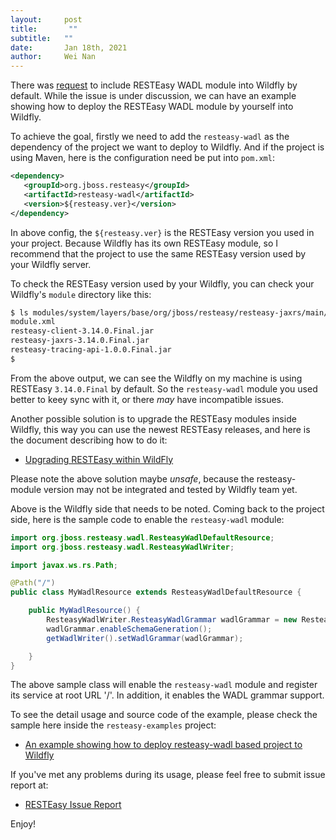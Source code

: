 ```yaml
---
layout:     post
title:       ""
subtitle:   ""
date:       Jan 18th, 2021
author:     Wei Nan
---
```


There was [request](https://issues.redhat.com/browse/WFLY-7419) to include RESTEasy WADL module into Wildfly by default. While the issue is under discussion, we can have an example showing how to deploy the RESTEasy WADL module by yourself into Wildfly.

To achieve the goal, firstly we need to add the `resteasy-wadl` as the dependency of the project we want to deploy to Wildfly. And if the project is using Maven, here is the configuration need be put into `pom.xml`:

```xml
<dependency>
   <groupId>org.jboss.resteasy</groupId>
   <artifactId>resteasy-wadl</artifactId>
   <version>${resteasy.ver}</version>
</dependency>
```

In above config, the `${resteasy.ver}` is the RESTEasy version you used in your project. Because Wildfly has its own RESTEasy module, so I recommend that the project to use the same RESTEasy version used by your Wildfly server.

To check the RESTEasy version used by your Wildfly, you can check your Wildfly's `module` directory like this:

```bash
$ ls modules/system/layers/base/org/jboss/resteasy/resteasy-jaxrs/main/
module.xml
resteasy-client-3.14.0.Final.jar
resteasy-jaxrs-3.14.0.Final.jar
resteasy-tracing-api-1.0.0.Final.jar
$
```

From the above output, we can see the Wildfly on my machine is using RESTEasy `3.14.0.Final` by default. So the `resteasy-wadl` module you used better to keey sync with it, or there *may* have incompatible issues.

Another possible solution is to upgrade the RESTEasy modules inside Wildfly, this way you can use the newest RESTEasy releases, and here is the document describing how to do it:

* [Upgrading RESTEasy within WildFly](https://docs.jboss.org/resteasy/docs/4.5.8.Final/userguide/html_single/index.html#upgrading-wildfly)

Please note the above solution maybe *unsafe*, because the resteasy-module version may not be integrated and tested by Wildfly team yet.

Above is the Wildfly side that needs to be noted. Coming back to the project side, here is the sample code to enable the `resteasy-wadl` module:

```java
import org.jboss.resteasy.wadl.ResteasyWadlDefaultResource;
import org.jboss.resteasy.wadl.ResteasyWadlWriter;

import javax.ws.rs.Path;

@Path("/")
public class MyWadlResource extends ResteasyWadlDefaultResource {

    public MyWadlResource() {
        ResteasyWadlWriter.ResteasyWadlGrammar wadlGrammar = new ResteasyWadlWriter.ResteasyWadlGrammar();
        wadlGrammar.enableSchemaGeneration();
        getWadlWriter().setWadlGrammar(wadlGrammar);

    }
}
```

The above sample class will enable the `resteasy-wadl` module and register its service at root URL '/'. In addition, it enables the WADL grammar support.

To see the detail usage and source code of the example, please check the sample here inside the `resteasy-examples` project:

* [An example showing how to deploy resteasy-wadl based project to Wildfly](https://github.com/resteasy/resteasy-examples/blob/master/resteasy-wadl-wildfly/README.md)

If you've met any problems during its usage, please feel free to submit issue report at: 

* [RESTEasy Issue Report](https://issues.redhat.com/projects/RESTEASY/summary)

Enjoy!





